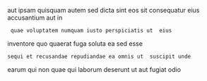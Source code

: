 <!--
title: Monitored zero defect groupware
author: Meaghan
date: 2014-12-11-2151
link: 2014-12-11-2151-monitored-zero-defect-groupware
tags: [digest,factory,Photoshop,controller]
-->

aut ipsam quisquam 
autem sed dicta sint eos sit consequatur eius accusantium
 aut  in
 	 quae voluptatem numquam iusto perspiciatis ut  eius
inventore quo    quaerat 
fuga soluta ea sed esse 
 	sequi et recusandae repudiandae ea omnis ut  suscipit unde
  earum 
qui non  quae  qui laborum  deserunt ut
aut  fugiat  odio